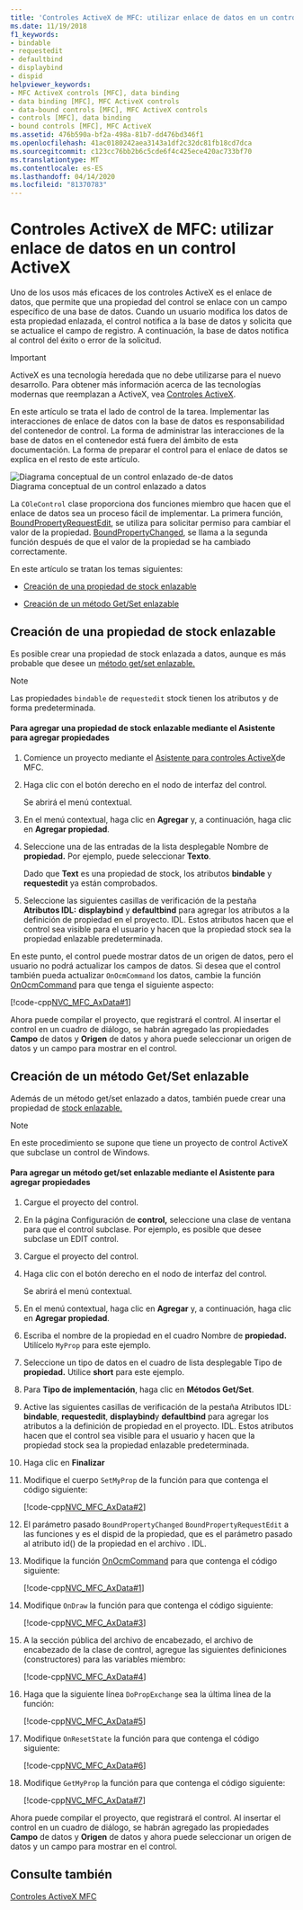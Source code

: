 ```yaml
---
title: 'Controles ActiveX de MFC: utilizar enlace de datos en un control ActiveX'
ms.date: 11/19/2018
f1_keywords:
- bindable
- requestedit
- defaultbind
- displaybind
- dispid
helpviewer_keywords:
- MFC ActiveX controls [MFC], data binding
- data binding [MFC], MFC ActiveX controls
- data-bound controls [MFC], MFC ActiveX controls
- controls [MFC], data binding
- bound controls [MFC], MFC ActiveX
ms.assetid: 476b590a-bf2a-498a-81b7-dd476bd346f1
ms.openlocfilehash: 41ac0180242aea3143a1df2c32dc81fb18cd7dca
ms.sourcegitcommit: c123cc76bb2b6c5cde6f4c425ece420ac733bf70
ms.translationtype: MT
ms.contentlocale: es-ES
ms.lasthandoff: 04/14/2020
ms.locfileid: "81370783"
---
```

# <a name="mfc-activex-controls-using-data-binding-in-an-activex-control"></a>Controles ActiveX de MFC: utilizar enlace de datos en un control ActiveX

Uno de los usos más eficaces de los controles ActiveX es el enlace de datos, que permite que una propiedad del control se enlace con un campo específico de una base de datos. Cuando un usuario modifica los datos de esta propiedad enlazada, el control notifica a la base de datos y solicita que se actualice el campo de registro. A continuación, la base de datos notifica al control del éxito o error de la solicitud.

>[!IMPORTANT]
> ActiveX es una tecnología heredada que no debe utilizarse para el nuevo desarrollo. Para obtener más información acerca de las tecnologías modernas que reemplazan a ActiveX, vea [Controles ActiveX](activex-controls.md).

En este artículo se trata el lado de control de la tarea. Implementar las interacciones de enlace de datos con la base de datos es responsabilidad del contenedor de control. La forma de administrar las interacciones de la base de datos en el contenedor está fuera del ámbito de esta documentación. La forma de preparar el control para el enlace de datos se explica en el resto de este artículo.

![Diagrama conceptual de un control enlazado de&#45;de datos](../mfc/media/vc374v1.gif "Diagrama conceptual de un control enlazado de&#45;de datos") <br/>
Diagrama conceptual de un control enlazado a datos

La `COleControl` clase proporciona dos funciones miembro que hacen que el enlace de datos sea un proceso fácil de implementar. La primera función, [BoundPropertyRequestEdit](../mfc/reference/colecontrol-class.md#boundpropertyrequestedit), se utiliza para solicitar permiso para cambiar el valor de la propiedad. [BoundPropertyChanged](../mfc/reference/colecontrol-class.md#boundpropertychanged), se llama a la segunda función después de que el valor de la propiedad se ha cambiado correctamente.

En este artículo se tratan los temas siguientes:

- [Creación de una propiedad de stock enlazable](#vchowcreatingbindablestockproperty)

- [Creación de un método Get/Set enlazable](#vchowcreatingbindablegetsetmethod)

## <a name="creating-a-bindable-stock-property"></a><a name="vchowcreatingbindablestockproperty"></a>Creación de una propiedad de stock enlazable

Es posible crear una propiedad de stock enlazada a datos, aunque es más probable que desee un [método get/set enlazable.](#vchowcreatingbindablegetsetmethod)

> [!NOTE]
> Las propiedades `bindable` de `requestedit` stock tienen los atributos y de forma predeterminada.

#### <a name="to-add-a-bindable-stock-property-using-the-add-property-wizard"></a>Para agregar una propiedad de stock enlazable mediante el Asistente para agregar propiedades

1. Comience un proyecto mediante el [Asistente para controles ActiveX](../mfc/reference/mfc-activex-control-wizard.md)de MFC.

1. Haga clic con el botón derecho en el nodo de interfaz del control.

   Se abrirá el menú contextual.

1. En el menú contextual, haga clic en **Agregar** y, a continuación, haga clic en **Agregar propiedad**.

1. Seleccione una de las entradas de la lista desplegable Nombre de **propiedad.** Por ejemplo, puede seleccionar **Texto**.

   Dado que **Text** es una propiedad de stock, los atributos **bindable** y **requestedit** ya están comprobados.

1. Seleccione las siguientes casillas de verificación de la pestaña **Atributos IDL:** **displaybind** y **defaultbind** para agregar los atributos a la definición de propiedad en el proyecto. IDL. Estos atributos hacen que el control sea visible para el usuario y hacen que la propiedad stock sea la propiedad enlazable predeterminada.

En este punto, el control puede mostrar datos de un origen de datos, pero el usuario no podrá actualizar los campos de datos. Si desea que el control también pueda actualizar `OnOcmCommand` los datos, cambie la función [OnOcmCommand](../mfc/mfc-activex-controls-subclassing-a-windows-control.md) para que tenga el siguiente aspecto:

[!code-cpp[NVC_MFC_AxData#1](../mfc/codesnippet/cpp/mfc-activex-controls-using-data-binding-in-an-activex-control_1.cpp)]

Ahora puede compilar el proyecto, que registrará el control. Al insertar el control en un cuadro de diálogo, se habrán agregado las propiedades **Campo** de datos y **Origen** de datos y ahora puede seleccionar un origen de datos y un campo para mostrar en el control.

## <a name="creating-a-bindable-getset-method"></a><a name="vchowcreatingbindablegetsetmethod"></a>Creación de un método Get/Set enlazable

Además de un método get/set enlazado a datos, también puede crear una propiedad de [stock enlazable.](#vchowcreatingbindablestockproperty)

> [!NOTE]
> En este procedimiento se supone que tiene un proyecto de control ActiveX que subclase un control de Windows.

#### <a name="to-add-a-bindable-getset-method-using-the-add-property-wizard"></a>Para agregar un método get/set enlazable mediante el Asistente para agregar propiedades

1. Cargue el proyecto del control.

1. En la página Configuración de **control,** seleccione una clase de ventana para que el control subclase. Por ejemplo, es posible que desee subclase un EDIT control.

1. Cargue el proyecto del control.

1. Haga clic con el botón derecho en el nodo de interfaz del control.

   Se abrirá el menú contextual.

1. En el menú contextual, haga clic en **Agregar** y, a continuación, haga clic en **Agregar propiedad**.

1. Escriba el nombre de la propiedad en el cuadro Nombre de **propiedad.** Utilícelo `MyProp` para este ejemplo.

1. Seleccione un tipo de datos en el cuadro de lista desplegable Tipo de **propiedad.** Utilice **short** para este ejemplo.

1. Para **Tipo de implementación**, haga clic en **Métodos Get/Set**.

1. Active las siguientes casillas de verificación de la pestaña Atributos IDL: **bindable**, **requestedit**, **displaybind**y **defaultbind** para agregar los atributos a la definición de propiedad en el proyecto. IDL. Estos atributos hacen que el control sea visible para el usuario y hacen que la propiedad stock sea la propiedad enlazable predeterminada.

1. Haga clic en **Finalizar**

1. Modifique el cuerpo `SetMyProp` de la función para que contenga el código siguiente:

   [!code-cpp[NVC_MFC_AxData#2](../mfc/codesnippet/cpp/mfc-activex-controls-using-data-binding-in-an-activex-control_2.cpp)]

1. El parámetro pasado `BoundPropertyChanged` `BoundPropertyRequestEdit` a las funciones y es el dispid de la propiedad, que es el parámetro pasado al atributo id() de la propiedad en el archivo . IDL.

1. Modifique la función [OnOcmCommand](../mfc/mfc-activex-controls-subclassing-a-windows-control.md) para que contenga el código siguiente:

   [!code-cpp[NVC_MFC_AxData#1](../mfc/codesnippet/cpp/mfc-activex-controls-using-data-binding-in-an-activex-control_1.cpp)]

1. Modifique `OnDraw` la función para que contenga el código siguiente:

   [!code-cpp[NVC_MFC_AxData#3](../mfc/codesnippet/cpp/mfc-activex-controls-using-data-binding-in-an-activex-control_3.cpp)]

1. A la sección pública del archivo de encabezado, el archivo de encabezado de la clase de control, agregue las siguientes definiciones (constructores) para las variables miembro:

   [!code-cpp[NVC_MFC_AxData#4](../mfc/codesnippet/cpp/mfc-activex-controls-using-data-binding-in-an-activex-control_4.h)]

1. Haga que la siguiente línea `DoPropExchange` sea la última línea de la función:

   [!code-cpp[NVC_MFC_AxData#5](../mfc/codesnippet/cpp/mfc-activex-controls-using-data-binding-in-an-activex-control_5.cpp)]

1. Modifique `OnResetState` la función para que contenga el código siguiente:

   [!code-cpp[NVC_MFC_AxData#6](../mfc/codesnippet/cpp/mfc-activex-controls-using-data-binding-in-an-activex-control_6.cpp)]

1. Modifique `GetMyProp` la función para que contenga el código siguiente:

   [!code-cpp[NVC_MFC_AxData#7](../mfc/codesnippet/cpp/mfc-activex-controls-using-data-binding-in-an-activex-control_7.cpp)]

Ahora puede compilar el proyecto, que registrará el control. Al insertar el control en un cuadro de diálogo, se habrán agregado las propiedades **Campo** de datos y **Origen** de datos y ahora puede seleccionar un origen de datos y un campo para mostrar en el control.

## <a name="see-also"></a>Consulte también

[Controles ActiveX MFC](../mfc/mfc-activex-controls.md)
